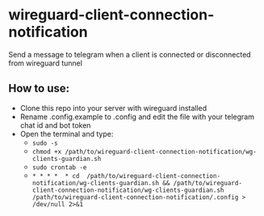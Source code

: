 # wireguard-client-connection-notification
Send a message to telegram when a client is connected or disconnected from wireguard tunnel

## How to use:
- Clone this repo into your server with wireguard installed
- Rename .config.example to .config and edit the file with your telegram chat id and bot token
- Open the terminal and type:
  - `sudo -s`
  - `chmod +x /path/to/wireguard-client-connection-notification/wg-clients-guardian.sh`
  - `sudo crontab -e`
  - `* * * *  * cd  /path/to/wireguard-client-connection-notification/wg-clients-guardian.sh && /path/to/wireguard-client-connection-notification/wg-clients-guardian.sh /path/to/wireguard-client-connection-notification/.config > /dev/null 2>&1`
